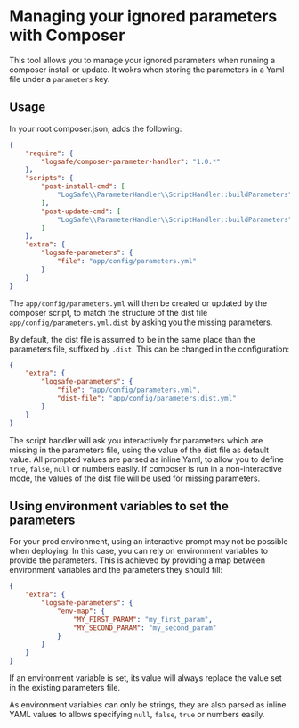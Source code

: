 # Managing your ignored parameters with Composer

This tool allows you to manage your ignored parameters when running a composer
install or update. It wokrs when storing the parameters in a Yaml file under
a ``parameters`` key.

## Usage

In your root composer.json, adds the following:

```json
{
    "require": {
        "logsafe/composer-parameter-handler": "1.0.*"
    },
    "scripts": {
        "post-install-cmd": [
            "LogSafe\\ParameterHandler\\ScriptHandler::buildParameters"
        ],
        "post-update-cmd": [
            "LogSafe\\ParameterHandler\\ScriptHandler::buildParameters"
        ]
    },
    "extra": {
        "logsafe-parameters": {
            "file": "app/config/parameters.yml"
        }
    }
}
```

The ``app/config/parameters.yml`` will then be created or updated by the
composer script, to match the structure of the dist file ``app/config/parameters.yml.dist``
by asking you the missing parameters.

By default, the dist file is assumed to be in the same place than the parameters
file, suffixed by ``.dist``. This can be changed in the configuration:

```json
{
    "extra": {
        "logsafe-parameters": {
            "file": "app/config/parameters.yml",
            "dist-file": "app/config/parameters.dist.yml"
        }
    }
}
```

The script handler will ask you interactively for parameters which are missing
in the parameters file, using the value of the dist file as default value.
All prompted values are parsed as inline Yaml, to allow you to define ``true``,
``false``, ``null`` or numbers easily.
If composer is run in a non-interactive mode, the values of the dist file
will be used for missing parameters.

## Using environment variables to set the parameters

For your prod environment, using an interactive prompt may not be possible
when deploying. In this case, you can rely on environment variables to provide
the parameters. This is achieved by providing a map between environment variables
and the parameters they should fill:

```json
{
    "extra": {
        "logsafe-parameters": {
            "env-map": {
                "MY_FIRST_PARAM": "my_first_param",
                "MY_SECOND_PARAM": "my_second_param"
            }
        }
    }
}
```

If an environment variable is set, its value will always replace the value
set in the existing parameters file.

As environment variables can only be strings, they are also parsed as inline
YAML values to allows specifying ``null``, ``false``, ``true`` or numbers
easily.
